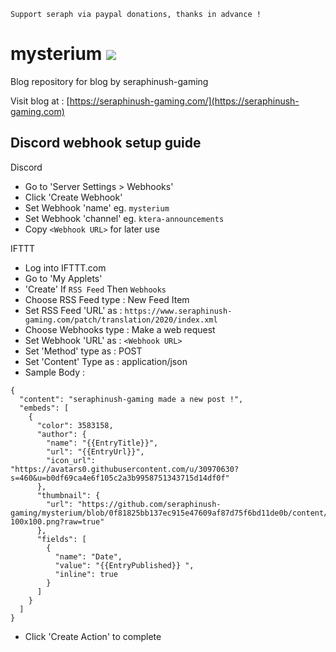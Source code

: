```
Support seraph via paypal donations, thanks in advance !
```

# mysterium [![](https://img.shields.io/badge/paypal-donate-333333.svg?colorA=0070BA&colorB=333333)](https://www.paypal.me/seraphinush)
Blog repository for blog by seraphinush-gaming

Visit blog at : [https://seraphinush-gaming.com/](https://seraphinush-gaming.com)

## Discord webhook setup guide
Discord
- Go to 'Server Settings > Webhooks'
- Click 'Create Webhook'
- Set Webhook 'name' eg. `mysterium`
- Set Webhook 'channel' eg. `ktera-announcements`
- Copy `<Webhook URL>` for later use

IFTTT
- Log into IFTTT.com
- Go to 'My Applets'
- 'Create' If `RSS Feed` Then `Webhooks`
- Choose RSS Feed type : New Feed Item
- Set RSS Feed 'URL' as : `https://www.seraphinush-gaming.com/patch/translation/2020/index.xml`
- Choose Webhooks type : Make a web request
- Set Webhook 'URL' as : `<Webhook URL>`
- Set 'Method' type as : POST
- Set 'Content' Type as : application/json
- Sample Body :
```
{
  "content": "seraphinush-gaming made a new post !",
  "embeds": [
    {
      "color": 3583158,
      "author": {
        "name": "{{EntryTitle}}",
        "url": "{{EntryUrl}}",
        "icon_url": "https://avatars0.githubusercontent.com/u/30970630?s=460&u=b0df69ca4e6f105c2a3b9958751343715d14df0f"
      },
      "thumbnail": {
        "url": "https://github.com/seraphinush-gaming/mysterium/blob/0f81825bb137ec915e47609af87d75f6bd11de0b/content/logo-100x100.png?raw=true"
      },
      "fields": [
        {
          "name": "Date",
          "value": "{{EntryPublished}} ",
          "inline": true
        }
      ]
    }
  ]
}
```
- Click 'Create Action' to complete
